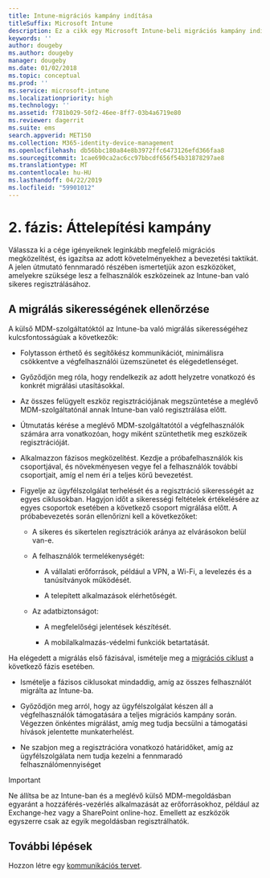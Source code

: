 ```yaml
---
title: Intune-migrációs kampány indítása
titleSuffix: Microsoft Intune
description: Ez a cikk egy Microsoft Intune-beli migrációs kampány indításához ad útmutatást.
keywords: ''
author: dougeby
ms.author: dougeby
manager: dougeby
ms.date: 01/02/2018
ms.topic: conceptual
ms.prod: ''
ms.service: microsoft-intune
ms.localizationpriority: high
ms.technology: ''
ms.assetid: f781b029-50f2-46ee-8ff7-03b4a6719e80
ms.reviewer: dagerrit
ms.suite: ems
search.appverid: MET150
ms.collection: M365-identity-device-management
ms.openlocfilehash: db56bbc180a84e8b3972ffc6473126efd366faa8
ms.sourcegitcommit: 1cae690ca2ac6cc97bbcdf656f54b31878297ae8
ms.translationtype: MT
ms.contentlocale: hu-HU
ms.lasthandoff: 04/22/2019
ms.locfileid: "59901012"
---
```

# <a name="phase-2-migration-campaign"></a>2. fázis: Áttelepítési kampány

Válassza ki a cége igényeiknek leginkább megfelelő migrációs megközelítést, és igazítsa az adott követelményekhez a bevezetési taktikát. A jelen útmutató fennmaradó részében ismertetjük azon eszközöket, amelyekre szüksége lesz a felhasználók eszközeinek az Intune-ban való sikeres regisztrálásához.

## <a name="keys-to-a-successful-migration"></a>A migrálás sikerességének ellenőrzése

A külső MDM-szolgáltatóktól az Intune-ba való migrálás sikerességéhez kulcsfontosságúak a következők:

-   Folytasson érthető és segítőkész kommunikációt, minimálisra csökkentve a végfelhasználói üzemszünetet és elégedetlenséget.

-   Győződjön meg róla, hogy rendelkezik az adott helyzetre vonatkozó és konkrét migrálási utasításokkal.

-   Az összes felügyelt eszköz regisztrációjának megszüntetése a meglévő MDM-szolgáltatónál annak Intune-ban való regisztrálása előtt.

-   Útmutatás kérése a meglévő MDM-szolgáltatótól a végfelhasználók számára arra vonatkozóan, hogy miként szüntethetik meg eszközeik regisztrációját.

-   Alkalmazzon fázisos megközelítést. Kezdje a próbafelhasználók kis csoportjával, és növekményesen vegye fel a felhasználók további csoportjait, amíg el nem éri a teljes körű bevezetést.

-   Figyelje az ügyfélszolgálat terhelését és a regisztráció sikerességét az egyes ciklusokban. Hagyjon időt a sikerességi feltételek értékelésére az egyes csoportok esetében a következő csoport migrálása előtt. A próbabevezetés során ellenőrizni kell a következőket:

    -   A sikeres és sikertelen regisztrációk aránya az elvárásokon belül van-e.

    -   A felhasználók termelékenységét:

        -   A vállalati erőforrások, például a VPN, a Wi-Fi, a levelezés és a tanúsítványok működését.

        -   A telepített alkalmazások elérhetőségét.

    -   Az adatbiztonságot:

        -   A megfelelőségi jelentések készítését.

        -   A mobilalkalmazás-védelmi funkciók betartatását.

Ha elégedett a migrálás első fázisával, ismételje meg a [migrációs ciklust](migration-guide-cycle.md) a következő fázis esetében.

-   Ismételje a fázisos ciklusokat mindaddig, amíg az összes felhasználót migrálta az Intune-ba.

-   Győződjön meg arról, hogy az ügyfélszolgálat készen áll a végfelhasználók támogatására a teljes migrációs kampány során. Végezzen önkéntes migrálást, amíg meg tudja becsülni a támogatási hívások jelentette munkaterhelést.

-   Ne szabjon meg a regisztrációra vonatkozó határidőket, amíg az ügyfélszolgálata nem tudja kezelni a fennmaradó felhasználómennyiséget

> [!IMPORTANT]
> Ne állítsa be az Intune-ban és a meglévő külső MDM-megoldásban egyaránt a hozzáférés-vezérlés alkalmazását az erőforrásokhoz, például az Exchange-hez vagy a SharePoint online-hoz. Emellett az eszközök egyszerre csak az egyik megoldásban regisztrálhatók.

## <a name="next-steps"></a>További lépések

Hozzon létre egy [kommunikációs tervet](migration-guide-communication-plan.md).

